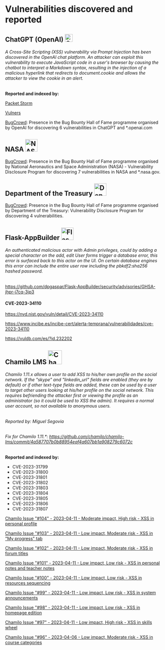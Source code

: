 # Vulnerabilities discovered and reported
## ChatGPT (OpenAI) <img src="https://upload.wikimedia.org/wikipedia/commons/thumb/0/04/ChatGPT_logo.svg/2048px-ChatGPT_logo.svg.png" alt="ChatGPT" width="25" height="25" />

###### A Cross-Site Scripting (XSS) vulnerability via Prompt Injection has been discovered in the OpenAI chat platform. An attacker can exploit this vulnerability to execute JavaScript code in a user's browser by causing the chatbot to interpret a Markdown syntax, resulting in the injection of a malicious hyperlink that redirects to document.cookie and allows the attacker to view the cookie in an alert.

**Reported and indexed by:**

[Packet Storm](https://packetstormsecurity.com/files/171665/chatgpt-xss.txt)

[Vulners](https://vulners.com/packetstorm/PACKETSTORM:171665)

[BugCrowd](https://bugcrowd.com/openai/hall-of-fame): Presence in the Bug Bounty Hall of Fame programme organised by OpenAI for discovering 6 vulnerabilities in ChatGPT and *.openai.com

## NASA <img src="https://www.nasa.gov/sites/all/themes/custom/nasatwo/images/nasa-logo.svg" alt="NASA" width="40" height="40" />

[BugCrowd](https://bugcrowd.com/nasa-vdp/hall-of-fame): Presence in the Bug Bounty Hall of Fame programme organised by National Aeronautics and Space Administration (NASA) - Vulnerability Disclosure Program for discovering 7 vulnerabilities in NASA and *.nasa.gov.

## Department of the Treasury <img src="https://logos.bugcrowdusercontent.com/logos/0fb2/c342/d858380d/869739581b872a8faa1aac2ea8c3ecf3_download__6_.png" alt="Departament Of The Treasury" width="40" height="40" />

[BugCrowd](https://bugcrowd.com/treasury-vdp/hall-of-fame): Presence in the Bug Bounty Hall of Fame programme organised by Department of the Treasury: Vulnerability Disclosure Program for discovering 4 vulnerabilities.

## Flask-AppBuilder <img src="https://play-lh.googleusercontent.com/keVVojxW-b11NTKWZg8GulfLlhqBpATvqGFViblYsI0fxW_8a0sIPgyRlB94Gu1AQMY" alt="Flask-AppBuilder" width="40" height="40" />

###### An authenticated malicious actor with Admin privileges, could by adding a special character on the add, edit User forms trigger a database error, this error is surfaced back to this actor on the UI. On certain database engines this error can include the entire user row including the pbkdf2:sha256 hashed password.

https://github.com/dpgaspar/Flask-AppBuilder/security/advisories/GHSA-jhpr-j7cq-3jp3

#### CVE-2023-34110

https://nvd.nist.gov/vuln/detail/CVE-2023-34110

https://www.incibe.es/incibe-cert/alerta-temprana/vulnerabilidades/cve-2023-34110

https://vuldb.com/es/?id.232202

## Chamilo LMS <img src="https://play-lh.googleusercontent.com/Yk_tVHx3pqtUpwzh4dCZhqJ9bt1HYbxTz99mDxjtwJ0P50Z7A9G-BTjv_zNK1ExnKqGA" alt="Chamilo LMS" width="45" height="45" />

###### Chamilo 1.11.x allows a user to add XSS to his/her own profile on the social network. If the "skype" and "linkedin_url" fields are enabled (they are by default) or if other text-type fields are added, these can be used by a user to target other users looking at his/her profile on the social network. This requires befriending the attacker first or viewing the profile as an administrator (so it could be used to XSS the admin). It requires a normal user account, so not available to anonymous users.

###### Reported by: Miguel Segovia

###### Fix for Chamilo 1.11.*: https://github.com/chamilo/chamilo-lms/commit/4a587707b0b88954eaf4a607bb1a908279c6072c

**Reported and indexed by:**

- CVE-2023-31799
- CVE-2023-31800
- CVE-2023-31801
- CVE-2023-31802
- CVE-2023-31803
- CVE-2023-31804
- CVE-2023-31805
- CVE-2023-31806
- CVE-2023-31807

[Chamilo Issue "#104" - 2023-04-11 - Moderate impact, High risk - XSS in personal profile ](https://support.chamilo.org/projects/chamilo-18/wiki/Security_issues#Issue-104-2023-04-11-Moderate-impact-High-risk-XSS-in-personal-profile)

[Chamilo Issue "#103" - 2023-04-11 - Low impact, Moderate risk - XSS in "My progress" tab](https://support.chamilo.org/projects/chamilo-18/wiki/Security_issues#Issue-103-2023-04-11-Low-impact-Moderate-risk-XSS-in-My-progress-tab)

[Chamilo Issue "#102" - 2023-04-11 - Low impact, Moderate risk - XSS in forum titles](https://support.chamilo.org/projects/chamilo-18/wiki/Security_issues#Issue-102-2023-04-11-Low-impact-Moderate-risk-XSS-in-forum-titles)

[Chamilo Issue "#101" - 2023-04-11 - Low impact, Low risk - XSS in personal notes and teacher notes](https://support.chamilo.org/projects/chamilo-18/wiki/Security_issues#Issue-101-2023-04-11-Low-impact-Low-risk-XSS-in-personal-notes-and-teacher-notes)

[Chamilo Issue "#100" - 2023-04-11 - Low impact, Low risk - XSS in resources sequencing](https://support.chamilo.org/projects/chamilo-18/wiki/Security_issues#Issue-100-2023-04-11-Low-impact-Low-risk-XSS-in-resources-sequencing)

[Chamilo Issue "#99" - 2023-04-11 - Low impact, Low risk - XSS in system announcements](https://support.chamilo.org/projects/chamilo-18/wiki/Security_issues#Issue-99-2023-04-11-Low-impact-Low-risk-XSS-in-system-announcements)

[Chamilo Issue "#98" - 2023-04-11 - Low impact, Low risk - XSS in homepage edition](https://support.chamilo.org/projects/chamilo-18/wiki/Security_issues#Issue-98-2023-04-11-Low-impact-Low-risk-XSS-in-homepage-edition)

[Chamilo Issue "#97" - 2023-04-11 - Low impact, High risk - XSS in skills wheel](https://support.chamilo.org/projects/chamilo-18/wiki/Security_issues#Issue-97-2023-04-11-Low-impact-High-risk-XSS-in-skills-wheel)

[Chamilo Issue "#96" - 2023-04-06 - Low impact, Moderate risk - XSS in course categories](https://support.chamilo.org/projects/chamilo-18/wiki/Security_issues#Issue-96-2023-04-06-Low-impact-Moderate-risk-XSS-in-course-categories)

